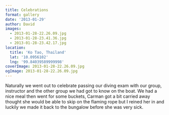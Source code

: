 ```yaml
---
title: Celebrations
format: gallery
date: '2013-01-29'
author: David
images:
  - 2013-01-28-22.26.09.jpg
  - 2013-01-28-23.41.36.jpg
  - 2013-01-28-23.42.17.jpg
location:
  title: 'Ko Tao, Thailand'
  lat: '10.0956102'
  lng: '99.84039589999998'
coverImage: 2013-01-28-22.26.09.jpg
ogImage: 2013-01-28-22.26.09.jpg
---
```


Naturally we went out to celebrate passing our diving exam with our group, instructor and the other group we had got to know on the boat. We had a nice meal then went for some buckets, Carman got a bit carried away thought she would be able to skip on the flaming rope but I reined her in and luckily we made it back to the bungalow before she was very sick.
